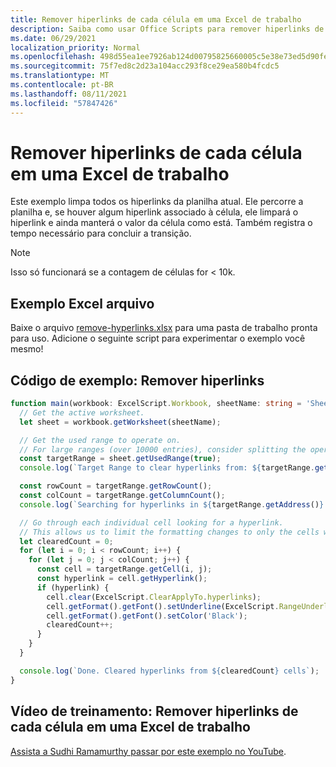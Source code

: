 ```yaml
---
title: Remover hiperlinks de cada célula em uma Excel de trabalho
description: Saiba como usar Office Scripts para remover hiperlinks de cada célula em uma Excel de trabalho.
ms.date: 06/29/2021
localization_priority: Normal
ms.openlocfilehash: 498d55ea1ee7926ab124d00795825660005c5e38e73ed5d90fe8f9208a583908
ms.sourcegitcommit: 75f7ed8c2d23a104acc293f8ce29ea580b4fcdc5
ms.translationtype: MT
ms.contentlocale: pt-BR
ms.lasthandoff: 08/11/2021
ms.locfileid: "57847426"
---
```

# <a name="remove-hyperlinks-from-each-cell-in-an-excel-worksheet"></a>Remover hiperlinks de cada célula em uma Excel de trabalho

 Este exemplo limpa todos os hiperlinks da planilha atual. Ele percorre a planilha e, se houver algum hiperlink associado à célula, ele limpará o hiperlink e ainda manterá o valor da célula como está. Também registra o tempo necessário para concluir a transição.

> [!NOTE]
> Isso só funcionará se a contagem de células for < 10k.

## <a name="sample-excel-file"></a>Exemplo Excel arquivo

Baixe o arquivo <a href="remove-hyperlinks.xlsx">remove-hyperlinks.xlsx</a> para uma pasta de trabalho pronta para uso. Adicione o seguinte script para experimentar o exemplo você mesmo!

## <a name="sample-code-remove-hyperlinks"></a>Código de exemplo: Remover hiperlinks

```TypeScript
function main(workbook: ExcelScript.Workbook, sheetName: string = 'Sheet1') {
  // Get the active worksheet. 
  let sheet = workbook.getWorksheet(sheetName);

  // Get the used range to operate on.
  // For large ranges (over 10000 entries), consider splitting the operation into batches for performance.
  const targetRange = sheet.getUsedRange(true);
  console.log(`Target Range to clear hyperlinks from: ${targetRange.getAddress()}`);

  const rowCount = targetRange.getRowCount();
  const colCount = targetRange.getColumnCount();
  console.log(`Searching for hyperlinks in ${targetRange.getAddress()} which contains ${(rowCount * colCount)} cells`);

  // Go through each individual cell looking for a hyperlink. 
  // This allows us to limit the formatting changes to only the cells with hyperlink formatting.
  let clearedCount = 0;
  for (let i = 0; i < rowCount; i++) {
    for (let j = 0; j < colCount; j++) {
      const cell = targetRange.getCell(i, j);
      const hyperlink = cell.getHyperlink();
      if (hyperlink) {
        cell.clear(ExcelScript.ClearApplyTo.hyperlinks);
        cell.getFormat().getFont().setUnderline(ExcelScript.RangeUnderlineStyle.none);
        cell.getFormat().getFont().setColor('Black');
        clearedCount++;
      }
    }
  }

  console.log(`Done. Cleared hyperlinks from ${clearedCount} cells`);
}
```

## <a name="training-video-remove-hyperlinks-from-each-cell-in-an-excel-worksheet"></a>Vídeo de treinamento: Remover hiperlinks de cada célula em uma Excel de trabalho

[Assista a Sudhi Ramamurthy passar por este exemplo no YouTube](https://youtu.be/v20fdinxpHU).
